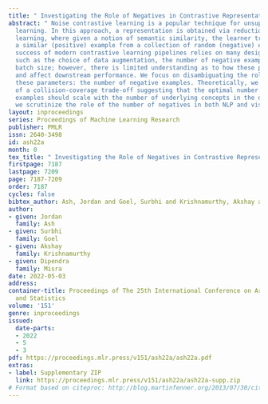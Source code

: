 ```yaml
---
title: " Investigating the Role of Negatives in Contrastive Representation Learning "
abstract: " Noise contrastive learning is a popular technique for unsupervised representation
  learning. In this approach, a representation is obtained via reduction to supervised
  learning, where given a notion of semantic similarity, the learner tries to distinguish
  a similar (positive) example from a collection of random (negative) examples. The
  success of modern contrastive learning pipelines relies on many design decisions,
  such as the choice of data augmentation, the number of negative examples, and the
  batch size; however, there is limited understanding as to how these parameters interact
  and affect downstream performance. We focus on disambiguating the role of one of
  these parameters: the number of negative examples. Theoretically, we show the existence
  of a collision-coverage trade-off suggesting that the optimal number of negative
  examples should scale with the number of underlying concepts in the data. Empirically,
  we scrutinize the role of the number of negatives in both NLP and vision tasks. "
layout: inproceedings
series: Proceedings of Machine Learning Research
publisher: PMLR
issn: 2640-3498
id: ash22a
month: 0
tex_title: " Investigating the Role of Negatives in Contrastive Representation Learning "
firstpage: 7187
lastpage: 7209
page: 7187-7209
order: 7187
cycles: false
bibtex_author: Ash, Jordan and Goel, Surbhi and Krishnamurthy, Akshay and Misra, Dipendra
author:
- given: Jordan
  family: Ash
- given: Surbhi
  family: Goel
- given: Akshay
  family: Krishnamurthy
- given: Dipendra
  family: Misra
date: 2022-05-03
address:
container-title: Proceedings of The 25th International Conference on Artificial Intelligence
  and Statistics
volume: '151'
genre: inproceedings
issued:
  date-parts:
  - 2022
  - 5
  - 3
pdf: https://proceedings.mlr.press/v151/ash22a/ash22a.pdf
extras:
- label: Supplementary ZIP
  link: https://proceedings.mlr.press/v151/ash22a/ash22a-supp.zip
# Format based on citeproc: http://blog.martinfenner.org/2013/07/30/citeproc-yaml-for-bibliographies/
---
```

